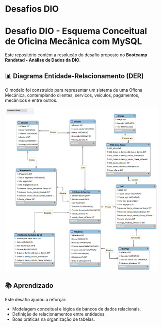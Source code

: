 # Desafios DIO

# Desafio DIO - Esquema Conceitual de Oficina Mecânica com MySQL

Este repositório contém a resolução do desafio proposto no **Bootcamp Randstad - Análise de Dados da DIO**.

## 📊 Diagrama Entidade-Relacionamento (DER)

O modelo foi construído para representar um sistema de uma Oficna Mecânica, contemplando clientes, serviços, veículos, pagamentos, mecânicos e entre outros.

![Diagrama](./EsquemaOficina/oficinaeer.png)


## 📚 Aprendizado
Este desafio ajudou a reforçar:
- Modelagem conceitual e lógica de bancos de dados relacionais.
- Definição de relacionamentos entre entidades.
- Boas práticas na organização de tabelas.


